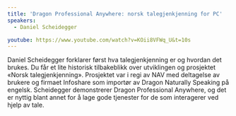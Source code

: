 ```yaml
---
title: 'Dragon Professional Anywhere: norsk talegjenkjenning for PC'
speakers:
  - Daniel Scheidegger

youtube: https://www.youtube.com/watch?v=KOii8VFWq_U&t=10s
---
```


Daniel Scheidegger forklarer først hva talegjenkjenning er og hvordan det brukes. Du får et lite historisk tilbakeblikk over utviklingen og prosjektet «Norsk talegjenkjenning». Prosjektet var i regi av NAV med deltagelse av brukere og firmaet Infoshare som importør av Dragon Naturally Speaking på engelsk. Scheidegger demonstrerer Dragon Professional Anywhere, og det er nyttig blant annet for å lage gode tjenester for de som interagerer ved hjelp av tale.
